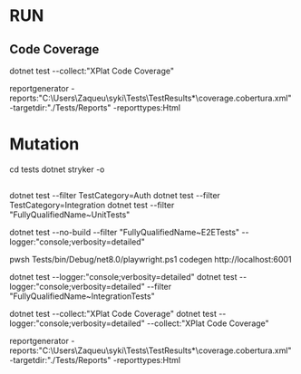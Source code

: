 # RUN

## Code Coverage

dotnet test --collect:"XPlat Code Coverage"

reportgenerator -reports:"C:\Users\Zaqueu\syki\Tests\TestResults\*\coverage.cobertura.xml" -targetdir:"./Tests/Reports" -reporttypes:Html




# Mutation

cd tests
dotnet stryker -o


## 


dotnet test --filter TestCategory=Auth
dotnet test --filter TestCategory=Integration
dotnet test --filter "FullyQualifiedName~UnitTests"

dotnet test --no-build --filter "FullyQualifiedName~E2ETests" --logger:"console;verbosity=detailed"

pwsh Tests/bin/Debug/net8.0/playwright.ps1 codegen http://localhost:6001

dotnet test --logger:"console;verbosity=detailed"
dotnet test --logger:"console;verbosity=detailed" --filter "FullyQualifiedName~IntegrationTests"

dotnet test --collect:"XPlat Code Coverage"
dotnet test --logger:"console;verbosity=detailed" --collect:"XPlat Code Coverage"

reportgenerator -reports:"C:\Users\Zaqueu\syki\Tests\TestResults\*\coverage.cobertura.xml" -targetdir:"./Tests/Reports" -reporttypes:Html





